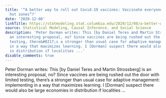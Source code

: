 ```yaml
---
title: '“A better way to roll out Covid-19 vaccines: Vaccinate everyone in several
  hot zones”?'
date: '2020-12-08'
linkTitle: https://statmodeling.stat.columbia.edu/2020/12/08/a-better-way-to-roll-out-covid-19-vaccines-vaccinate-everyone-in-several-hot-zones/
source: Statistical Modeling, Causal Inference, and Social Science
description: 'Peter Dorman writes: This [by Daniel Teres and Martin Strossberg] is
  an interesting proposal, no? Since vaccines are being rushed out the door with limited
  testing, there&#8217;s a stronger than usual case for adaptive management: implementing
  in a way that maximizes learning. I [Dorman] suspect there would also be large economies
  in distribution if localities ...'
disable_comments: true
---
```

Peter Dorman writes: This [by Daniel Teres and Martin Strossberg] is an interesting proposal, no? Since vaccines are being rushed out the door with limited testing, there&#8217;s a stronger than usual case for adaptive management: implementing in a way that maximizes learning. I [Dorman] suspect there would also be large economies in distribution if localities ...